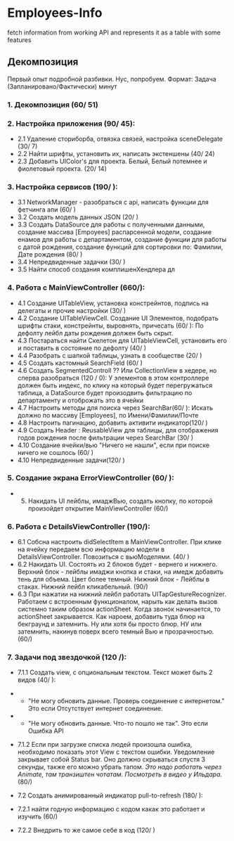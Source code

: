 # Employees-Info
fetch information from working API and represents it as a table with some features

## Декомпозиция
Первый опыт подробной разбивки. Нус, попробуем. Формат: Задача (Запланировано/Фактически) минут
### 1. Декомпозиция (60/ 51)
### 2. Настройка приложения (90/ 45):
  * 2.1 Удаление сториборба, отвязка связей, настройка sceneDelegate (30/ 7)
  * 2.2 Найти шрифты, установить их, написать экстеншены (40/ 24)
  * 2.3 Добавить UIColor's для проекта. Белый, Белый потемнее и фиолетовый проекта. (20/ 14)
### 3. Настройка сервисов (190/ ):
  * 3.1 NetworkManager - разобраться с api, написать функции для фетчинга апи (60/ )
  * 3.2 Создать модель данных JSON (20/ )
  * 3.3 Создать DataSource для работы с полученными данными, создание массива [Empoyees] распарсенной модели, создание енамов для работы с департаментом, создание функции для работы с датой рождения, создание функций для сортировки по: Фамилии, Дате рождения (80/ )
  * 3.4 Непредвиденные задачки (30/ )
  * 3.5 Найти способ создания комплишенХендлера дл
### 4. Работа с MainViewController (660/):
  * 4.1 Создание UITableView, установка констрейнтов, подпись на делегаты и прочие настройки (30/ )
  *  4.2 Создание UITableViewCell. Создание UI Элементов, подобрать шрифты стаки, констрейнты, выровнять, причесать (60/ ):
       По дефолту лейбл даты рождения должен быть скрыт.
  *  4.3 Постараться найти Скелетон для UITableViewCell, установить его и поставить в состояние по дефолту (40/ )
  *  4.4 Разобрать с шапкой таблицы, узнать в сообществе (20/ )
  *  4.5 Создать кастомный SearchField (60/ )
  *  4.6 Создать SegmentedControll ?? Или CollectionView в хедере, но сперва разобраться (120 / 0):
       У элементов в этом контроллере должен быть индекс, по клику на который будет перегружаться таблица, а DataSource будет произодвить фильтрацию по департаменту и отоброжать это в ячейки
  *  4.7 Настроить методы для поиска через SearchBar(60/ ): Искать должно по массиву [Employees], по Имени/Фамилии/Почте
  *  4.8 Настроить пагинацию, добавить активити индикатор(120/ )
  *  4.9 Создать Header : ReusableView для таблицы, для отображения годов рождения после фильтрации через SearchBar (30/ )
  *  4.10 Создание ячейки/вью "Ничего не нашли", если при поиске ничего не сошлось (60/ )
  *  4.10 Непредвиденные задачи(120/ )
### 5. Создание экрана ErrorViewController (60/ ):
   * 5. Накидать UI лейблы, имаджВью, создать кнопку, по которой произойдет открытие MainViewController (60/)
### 6. Работа с DetailsViewController (190/):
  *  6.1 Собсна настроить didSelectItem в MainViewController. При клике на ячейку передаем всю информацию модели в DetailsViewController. Повозиться с вьюМоделями. (40/ )
  *  6.2 Накидать UI. Состоять из 2 блоков будет - вернего и нижнего. Верхний блок - лейблы имаджи кнопка и стаки, на имедж добавить тень для объема. Цвет более темный. Нижний блок - Лейблы в стаках. Нижний лейбл кликабельный. (90/)
  *  6.3 При нажатии на нижний лейбл работать UITapGestureRecognizer. Работаем с встроенным функционалом, нарыть как делать вызов системно таким образом actionSheet. Когда звонок начинается, то actionSheet закрывается. Как нароем, добавить туда блюр на бекграунд и затемнить. Ну или хотя бы просто блюр. НУ или затемнить, накинув поверх всего темный Вью и прозрачностью. (60/)
### 7. Задачи под звездочкой (120 /):
  *  7.1.1 Создать view, с опциональным текстом. Текст может быть 2 видов (40/ ):
   *   - "Не могу обновить данные. Проверь соединение с интернетом." Это если Отсутствует интернет соединение.
   *   - "Не могу обновить данные. Что-то пошло не так". Это если Ошибка API
  *  7.1.2 Если при загрузке списка людей произошла ошибка, необходимо показать этот View с текстом ошибки. Уведомление закрывает собой Status bar. Оно должно скрываться спустя 3 секунды, также его можно убрать тапом. *Это надо работать через Animate, там транзиштен чотатам. Посмотреть в видео у Ильдара.* (80/)
   
*   7.2 Создать анимированный индикатор pull-to-refresh (180/ ):
   *    7.2.1 найти годную информацию с кодом какак это работает и изучить (60/)
   *    7.2.2 Внедрить то же самое себе в код (120/ )
        
    


   
   
   
   
   
